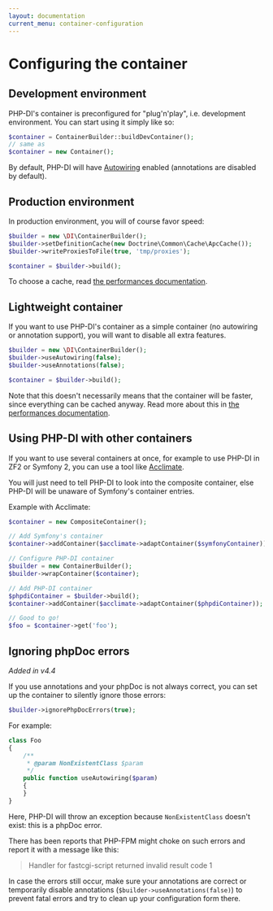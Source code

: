 ```yaml
---
layout: documentation
current_menu: container-configuration
---
```


# Configuring the container

## Development environment

PHP-DI's container is preconfigured for "plug'n'play", i.e. development environment. You can start using it simply like so:

```php
$container = ContainerBuilder::buildDevContainer();
// same as
$container = new Container();
```

By default, PHP-DI will have [Autowiring](definition.md) enabled (annotations are disabled by default).

## Production environment

In production environment, you will of course favor speed:

```php
$builder = new \DI\ContainerBuilder();
$builder->setDefinitionCache(new Doctrine\Common\Cache\ApcCache());
$builder->writeProxiesToFile(true, 'tmp/proxies');

$container = $builder->build();
```

To choose a cache, read [the performances documentation](performances.md).

## Lightweight container

If you want to use PHP-DI's container as a simple container (no autowiring or annotation support), you will want to disable all extra features.

```php
$builder = new \DI\ContainerBuilder();
$builder->useAutowiring(false);
$builder->useAnnotations(false);

$container = $builder->build();
```

Note that this doesn't necessarily means that the container will be faster, since everything can be cached anyway.
Read more about this in [the performances documentation](performances.md).

## Using PHP-DI with other containers

If you want to use several containers at once, for example to use PHP-DI in ZF2 or Symfony 2, you can
use a tool like [Acclimate](https://github.com/jeremeamia/acclimate).

You will just need to tell PHP-DI to look into the composite container, else PHP-DI will be unaware
of Symfony's container entries.

Example with Acclimate:

```php
$container = new CompositeContainer();

// Add Symfony's container
$container->addContainer($acclimate->adaptContainer($symfonyContainer));

// Configure PHP-DI container
$builder = new ContainerBuilder();
$builder->wrapContainer($container);

// Add PHP-DI container
$phpdiContainer = $builder->build();
$container->addContainer($acclimate->adaptContainer($phpdiContainer));

// Good to go!
$foo = $container->get('foo');
```

## Ignoring phpDoc errors

*Added in v4.4*

If you use annotations and your phpDoc is not always correct, you can set up the container to silently ignore those errors:

```php
$builder->ignorePhpDocErrors(true);
```

For example:

```php
class Foo
{
    /**
     * @param NonExistentClass $param
     */
    public function useAutowiring($param)
    {
    }
}
```

Here, PHP-DI will throw an exception because `NonExistentClass` doesn't exist: this is a phpDoc error.

There has been reports that PHP-FPM might choke on such errors and report it with a message like this:

> Handler for fastcgi-script returned invalid result code 1

In case the errors still occur, make sure your annotations are correct or temporarily disable annotations (`$builder->useAnnotations(false)`) to prevent fatal errors and try to clean up your configuration form there.
